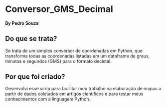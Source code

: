 # Conversor_GMS_Decimal
#### By Pedro Souza

## Do que se trata?

Se trata de um simples conversor de coordenadas em Python, que transforma todas as coordenadas listadas em um dataframe de graus, minutos e segundos (GMS) para o formato decimal.

## Por que foi criado?

Desenvolvi esse scrip para facilitar meu trabalho na elaboração de mapas a partir de dados coletados em artigos científicos e para testar meus conhecimentos com a linguagem Python. 
